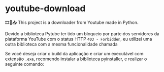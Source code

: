 # youtube-download
🎞️🎵📥 This project is a downloader from Youtube made in Python.

Devido a biblioteca Pytube ter tido um bloqueio por parte dos servidores da plataforma YouTube com o status HTTP `403 - Forbidden`, eu utilizei uma outra biblioteca com a mesma funcionalidade chamada 

Se você deseja criar o build da aplicação e criar um executável com extensão `.exe`, recomendo instalar a biblioteca pyinstaller, e realizar o seguinte comando:

```sh

```
